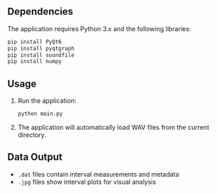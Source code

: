 ## Dependencies

The application requires Python 3.x and the following libraries:

```bash
pip install PyQt6
pip install pyqtgraph
pip install soundfile
pip install numpy
```

## Usage

1. Run the application:
   ```bash
   python main.py
   ```

2. The application will automatically load WAV files from the current directory.

## Data Output

- `.dat` files contain interval measurements and metadata
- `.jpg` files show interval plots for visual analysis
